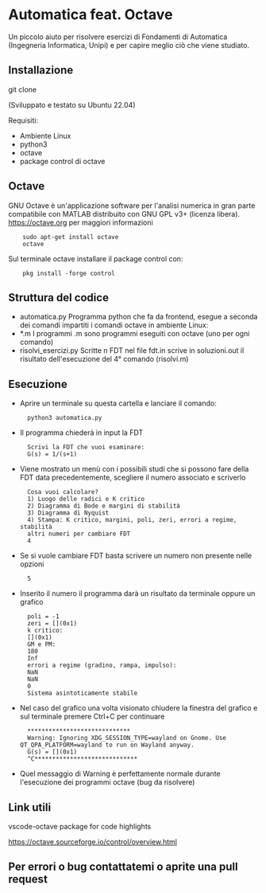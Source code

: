 # Automatica feat. Octave
Un piccolo aiuto per risolvere esercizi di Fondamenti di Automatica (Ingegneria Informatica, Unipi) e per capire meglio ciò che viene studiato.

## Installazione
git clone 

(Sviluppato e testato su Ubuntu 22.04)

Requisiti:
- Ambiente Linux
- python3
- octave
- package control di octave

## Octave
GNU Octave è un'applicazione software per l'analisi numerica in gran parte compatibile con MATLAB distribuito con GNU GPL v3+ (licenza libera).
https://octave.org per maggiori informazioni

        sudo apt-get install octave
        octave
Sul terminale octave installare il package control con:

        pkg install -forge control

## Struttura del codice
- automatica.py
Programma python che fa da frontend, esegue a seconda dei comandi impartiti i comandi octave in ambiente Linux:
- *.m
I programmi .m sono programmi eseguiti con octave (uno per ogni comando)
- risolvi_esercizi.py
Scritte n FDT nel file fdt.in scrive in soluzioni.out il risultato dell'esecuzione del 4° comando (risolvi.m)

## Esecuzione
- Aprire un terminale su questa cartella e lanciare il comando:

        python3 automatica.py
- Il programma chiederà in input la FDT

        Scrivi la FDT che vuoi esaminare:
        G(s) = 1/(s+1)
- Viene mostrato un menù con i possibili studi che si possono fare della FDT data precedentemente, scegliere il numero associato e scriverlo

        Cosa vuoi calcolare?
        1) Luogo delle radici e K critico
        2) Diagramma di Bode e margini di stabilità
        3) Diagramma di Nyquist
        4) Stampa: K critico, margini, poli, zeri, errori a regime, stabilità
        altri numeri per cambiare FDT
        4
- Se si vuole cambiare FDT basta scrivere un numero non presente nelle opzioni

        5
- Inserito il numero il programma darà un risultato da terminale oppure un grafico

        poli = -1
        zeri = [](0x1)
        k critico:
        [](0x1)
        GM e PM:
        180
        Inf
        errori a regime (gradino, rampa, impulso):
        NaN
        NaN
        0
        Sistema asintoticamente stabile

- Nel caso del grafico una volta visionato chiudere la finestra del grafico e sul terminale premere Ctrl+C per continuare

        *****************************
        Warning: Ignoring XDG_SESSION_TYPE=wayland on Gnome. Use QT_QPA_PLATFORM=wayland to run on Wayland anyway.
        G(s) = [](0x1)
        ^C*****************************

- Quel messaggio di Warning è perfettamente normale durante l'esecuzione dei programmi octave (bug da risolvere)

## Link utili
vscode-octave package for code highlights

https://octave.sourceforge.io/control/overview.html

## Per errori o bug contattatemi o aprite una pull request
